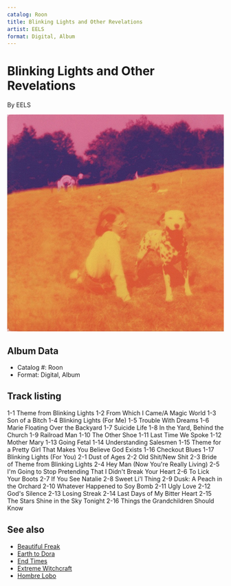 ```yaml
---
catalog: Roon
title: Blinking Lights and Other Revelations
artist: EELS
format: Digital, Album
---
```


# Blinking Lights and Other Revelations

By EELS

![](../../assets/albumcovers/EELS-Blinking_Lights_and_Other_Revelations.png)

## Album Data

- Catalog #: Roon
- Format: Digital, Album


## Track listing


1-1 Theme from Blinking Lights
1-2 From Which I Came/A Magic World
1-3 Son of a Bitch
1-4 Blinking Lights (For Me)
1-5 Trouble With Dreams
1-6 Marie Floating Over the Backyard
1-7 Suicide Life
1-8 In the Yard, Behind the Church
1-9 Railroad Man
1-10 The Other Shoe
1-11 Last Time We Spoke
1-12 Mother Mary
1-13 Going Fetal
1-14 Understanding Salesmen
1-15 Theme for a Pretty Girl That Makes You Believe God Exists
1-16 Checkout Blues
1-17 Blinking Lights (For You)
2-1 Dust of Ages
2-2 Old Shit/New Shit
2-3 Bride of Theme from Blinking Lights
2-4 Hey Man (Now You're Really Living)
2-5 I'm Going to Stop Pretending That I Didn't Break Your Heart
2-6 To Lick Your Boots
2-7 If You See Natalie
2-8 Sweet Li'l Thing
2-9 Dusk: A Peach in the Orchard
2-10 Whatever Happened to Soy Bomb
2-11 Ugly Love
2-12 God's Silence
2-13 Losing Streak
2-14 Last Days of My Bitter Heart
2-15 The Stars Shine in the Sky Tonight
2-16 Things the Grandchildren Should Know


## See also

- [Beautiful Freak](Beautiful_Freak.md)
- [Earth to Dora](Earth_to_Dora.md)
- [End Times](End_Times.md)
- [Extreme Witchcraft](Extreme_Witchcraft.md)
- [Hombre Lobo](Hombre_Lobo.md)
